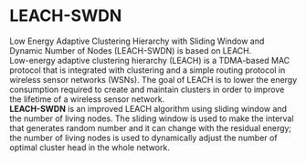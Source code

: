 # LEACH-SWDN
Low Energy Adaptive Clustering Hierarchy with Sliding Window and Dynamic Number of Nodes (LEACH-SWDN) is based on LEACH. <br>
Low-energy adaptive clustering hierarchy (LEACH) is a TDMA-based MAC protocol that is integrated with clustering and a simple routing protocol in wireless sensor networks (WSNs). The goal of LEACH is to lower the energy consumption required to create and maintain clusters in order to improve the lifetime of a wireless sensor network. <br>
**LEACH-SWDN** is an improved LEACH algorithm using sliding window and the number of living nodes. The sliding window is used to make the interval that generates random number and it can change with the residual energy; the number of living nodes is used to dynamically adjust the number of optimal cluster head in the whole network.

